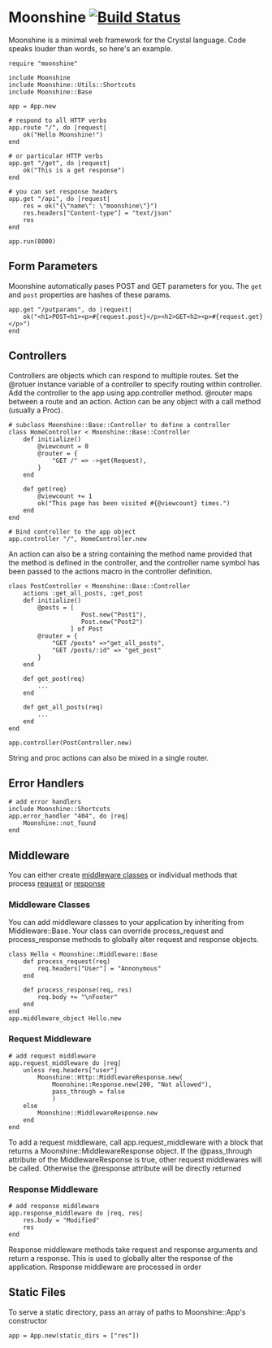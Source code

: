 # Moonshine [![Build Status](https://travis-ci.org/dhruvrajvanshi/Moonshine.svg?branch=master)](https://travis-ci.org/dhruvrajvanshi/Moonshine)
Moonshine is a minimal web framework for the Crystal language.
Code speaks louder than words, so here's an example.

```crystal
require "moonshine"

include Moonshine
include Moonshine::Utils::Shortcuts
include Moonshine::Base

app = App.new

# respond to all HTTP verbs
app.route "/", do |request|
    ok("Hello Moonshine!")
end

# or particular HTTP verbs
app.get "/get", do |request|
    ok("This is a get response")
end

# you can set response headers
app.get "/api", do |request|
    res = ok("{\"name\": \"moonshine\"}")
    res.headers["Content-type"] = "text/json"
    res
end

app.run(8000)
```

## Form Parameters
Moonshine automatically pases POST and GET parameters for you. The `get` and `post` properties are hashes of these params.

```crystal
app.get "/putparams", do |request|
	ok("<h1>POST<h1><p>#{request.post}</p><h2>GET<h2><p>#{request.get}</p>")
end
```

## Controllers
Controllers are objects which can respond to multiple routes. Set the @rotuer instance variable of a controller to specify routing within controller. Add the controller to the app using app.controller method.
@router maps between a route and an action. Action can be any object with a call method (usually a Proc).
```crystal
# subclass Moonshine::Base::Controller to define a controller
class HomeController < Moonshine::Base::Controller
	def initialize()
		@viewcount = 0
		@router = {
			"GET /" => ->get(Request),
		}
	end

	def get(req)
		@viewcount += 1
		ok("This page has been visited #{@viewcount} times.")
	end
end

# Bind controller to the app object
app.controller "/", HomeController.new

```

An action can also be a string containing the method name provided that the method is defined in the controller, and the controller name symbol has been passed to the actions macro in the controller definition.
```crystal
class PostController < Moonshine::Base::Controller
	actions :get_all_posts, :get_post
	def initialize()
		@posts = [
					Post.new("Post1"),
					Post.new("Post2")
				 ] of Post
		@router = {
			"GET /posts" =>"get_all_posts",
			"GET /posts/:id" => "get_post"
		}
	end

	def get_post(req)
		...
	end

	def get_all_posts(req)
		...
	end
end

app.controller(PostController.new)
```
String and proc actions can also be mixed in a single router.

## Error Handlers
```crystal
# add error handlers
include Moonshine::Shortcuts
app.error_handler "404", do |req|
	Moonshine::not_found
end
```

## Middleware
You can either create [middleware classes](#middleware_classes) or individual methods that process [request](#request_middleware) or [response](#response_middleware)
### Middleware Classes<a name="middleware_classes"></a>
You can add middleware classes to your application by inheriting from Middleware::Base. Your class can override process_request and process_response methods to globally alter request and response objects.
```crystal
class Hello < Moonshine::Middleware::Base
	def process_request(req)
		req.headers["User"] = "Annonymous"
	end

	def process_response(req, res)
		req.body += "\nFooter"
	end
end
app.middleware_object Hello.new
```

### Request Middleware<a name="request_middleware"></a>
```crystal
# add request middleware
app.request_middleware do |req|
	unless req.headers["user"]
		Moonshine::Http::MiddlewareResponse.new(
			Moonshine::Response.new(200, "Not allowed"),
			pass_through = false
			)
	else
		Moonshine::MiddlewareResponse.new
	end
end
```

To add a request middleware, call app.request_middleware with a block that returns a Moonshine::MiddlewareResponse object. If the @pass_through attribute of the MiddlewareResponse is true, other request middlewares will be called. Otherwise the @response attribute will be directly returned

### Response Middleware<a name="response_middleware"></a>
```crystal
# add response middleware
app.response_middleware do |req, res|
	res.body = "Modified"
	res
end
```
Response middleware methods take request and response arguments and return a response. This is used to globally alter the response of the application. Response middleware are processed in order

## Static Files
To serve a static directory, pass an array of paths to Moonshine::App's constructor

```crystal
app = App.new(static_dirs = ["res"])
```
